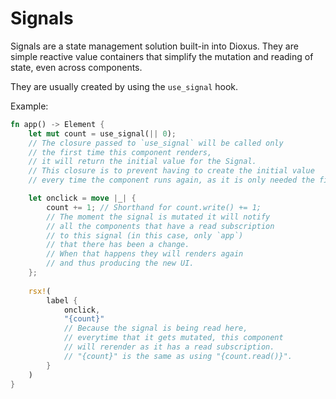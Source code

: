 # Signals

Signals are a state management solution built-in into Dioxus. They are simple reactive value containers that simplify the mutation and reading of state, even across components.

They are usually created by using the `use_signal` hook.

Example:

```rs
fn app() -> Element {
    let mut count = use_signal(|| 0); 
    // The closure passed to `use_signal` will be called only 
    // the first time this component renders, 
    // it will return the initial value for the Signal. 
    // This closure is to prevent having to create the initial value 
    // every time the component runs again, as it is only needed the first time.

    let onclick = move |_| {
        count += 1; // Shorthand for count.write() += 1;
        // The moment the signal is mutated it will notify 
        // all the components that have a read subscription 
        // to this signal (in this case, only `app`) 
        // that there has been a change. 
        // When that happens they will renders again 
        // and thus producing the new UI.
    };
    
    rsx!(
        label {
            onclick,
            "{count}" 
            // Because the signal is being read here, 
            // everytime that it gets mutated, this component 
            // will rerender as it has a read subscription.
            // "{count}" is the same as using "{count.read()}".
        }
    )
}
```